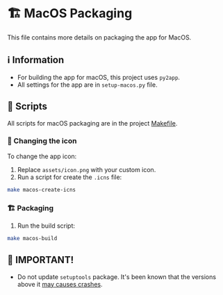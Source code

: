 # 🏗️ MacOS Packaging

This file contains more details on packaging the app for MacOS.

## ℹ️ Information
- For building the app for macOS, this project uses `py2app`.
- All settings for the app are in `setup-macos.py` file.

## 📝 Scripts
All scripts for macOS packaging are in the project [Makefile](../Makefile). 

### 🎨 Changing the icon
To change the app icon:
1. Replace `assets/icon.png` with your custom icon.
2. Run a script for create the `.icns` file:
```sh
make macos-create-icns
```

### 🏗️ Packaging
1. Run the build script:
```sh
make macos-build
```

## 🚨 IMPORTANT!
- Do not update `setuptools` package. It's been known that the versions above it [may causes crashes](https://github.com/ronaldoussoren/py2app/issues/531).
